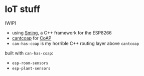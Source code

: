 # IoT stuff

(WIP)

- using [Sming](https://github.com/SmingHub/Sming), a C++ framework for the ESP8266
- [cantcoap](https://github.com/staropram/cantcoap) for [CoAP](http://coap.technology)
- `can-has-coap` is my horrible C++ routing layer above `cantcoap`

built with `can-has-coap`:
- `esp-room-sensors`
- `esp-plant-sensors`
